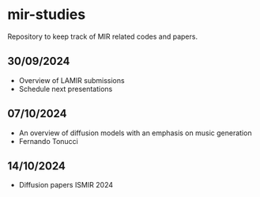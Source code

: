 # mir-studies
Repository to keep track of MIR related codes and papers.

## 30/09/2024
- Overview of LAMIR submissions
- Schedule next presentations

## 07/10/2024
- An overview of diffusion models with an emphasis on music generation
- Fernando Tonucci

## 14/10/2024
- Diffusion papers ISMIR 2024
